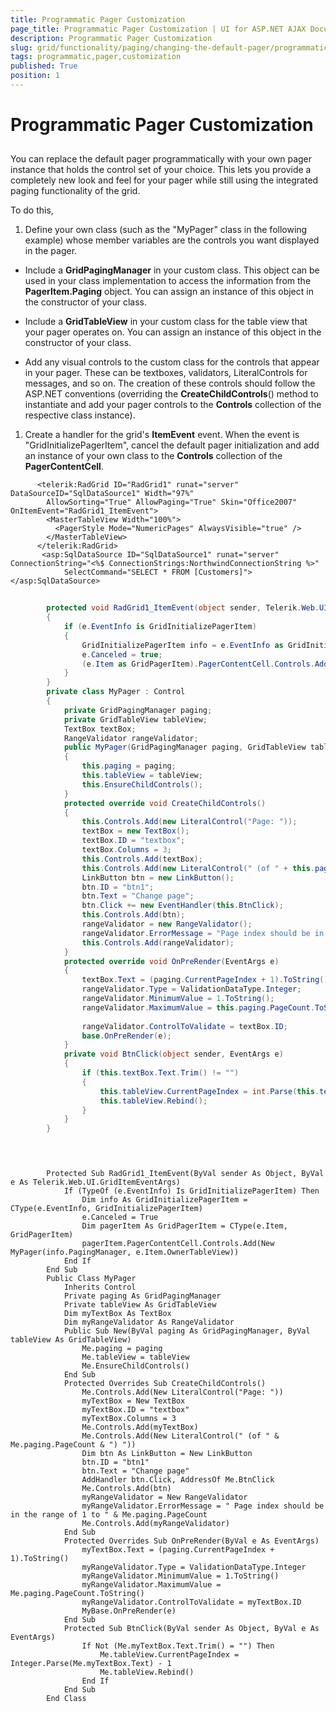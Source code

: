 ```yaml
---
title: Programmatic Pager Customization
page_title: Programmatic Pager Customization | UI for ASP.NET AJAX Documentation
description: Programmatic Pager Customization
slug: grid/functionality/paging/changing-the-default-pager/programmatic-pager-customization
tags: programmatic,pager,customization
published: True
position: 1
---
```


# Programmatic Pager Customization



## 

You can replace the default pager programmatically with your own pager instance that holds the control set of your choice. This lets you provide a completely new look and feel for your pager while still using the integrated paging functionality of the grid.

To do this,

1. Define your own class (such as the "MyPager" class in the following example) whose member variables are the controls you want displayed in the pager.

* Include a __GridPagingManager__ in your custom class. This object can be used in your class implementation to access the information from the __PagerItem.Paging__ object. You can assign an instance of this object in the constructor of your class.

* Include a __GridTableView__ in your custom class for the table view that your pager operates on. You can assign an instance of this object in the constructor of your class.

* Add any visual controls to the custom class for the controls that appear in your pager. These can be textboxes, validators, LiteralControls for messages, and so on. The creation of these controls should follow the ASP.NET conventions (overriding the __CreateChildControls__() method to instantiate and add your pager controls to the __Controls__ collection of the respective class instance).

1. Create a handler for the grid's __ItemEvent__ event. When the event is "GridInitializePagerItem", cancel the default pager initialization and add an instance of your own class to the __Controls__ collection of the __PagerContentCell__.



````ASPNET
	  <telerik:RadGrid ID="RadGrid1" runat="server" DataSourceID="SqlDataSource1" Width="97%"
	    AllowSorting="True" AllowPaging="True" Skin="Office2007" OnItemEvent="RadGrid1_ItemEvent">
	    <MasterTableView Width="100%">
	      <PagerStyle Mode="NumericPages" AlwaysVisible="true" />
	    </MasterTableView>
	  </telerik:RadGrid>
	   <asp:SqlDataSource ID="SqlDataSource1" runat="server" ConnectionString="<%$ ConnectionStrings:NorthwindConnectionString %>"
	        SelectCommand="SELECT * FROM [Customers]"></asp:SqlDataSource>
````
````C#
	
	    protected void RadGrid1_ItemEvent(object sender, Telerik.Web.UI.GridItemEventArgs e)
	    {
	        if (e.EventInfo is GridInitializePagerItem)
	        {
	            GridInitializePagerItem info = e.EventInfo as GridInitializePagerItem;
	            e.Canceled = true;
	            (e.Item as GridPagerItem).PagerContentCell.Controls.Add(new MyPager(info.PagingManager, e.Item.OwnerTableView));
	        }
	    }
	    private class MyPager : Control
	    {
	        private GridPagingManager paging;
	        private GridTableView tableView;
	        TextBox textBox;
	        RangeValidator rangeValidator;
	        public MyPager(GridPagingManager paging, GridTableView tableView)
	        {
	            this.paging = paging;
	            this.tableView = tableView;
	            this.EnsureChildControls();
	        }
	        protected override void CreateChildControls()
	        {
	            this.Controls.Add(new LiteralControl("Page: "));
	            textBox = new TextBox();
	            textBox.ID = "textbox";
	            textBox.Columns = 3;
	            this.Controls.Add(textBox);
	            this.Controls.Add(new LiteralControl(" (of " + this.paging.PageCount + ") "));
	            LinkButton btn = new LinkButton();
	            btn.ID = "btn1";
	            btn.Text = "Change page";
	            btn.Click += new EventHandler(this.BtnClick);
	            this.Controls.Add(btn);
	            rangeValidator = new RangeValidator();
	            rangeValidator.ErrorMessage = "Page index should be in the range of 1 to " + this.paging.PageCount;
	            this.Controls.Add(rangeValidator);
	        }
	        protected override void OnPreRender(EventArgs e)
	        {
	            textBox.Text = (paging.CurrentPageIndex + 1).ToString();
	            rangeValidator.Type = ValidationDataType.Integer;
	            rangeValidator.MinimumValue = 1.ToString();
	            rangeValidator.MaximumValue = this.paging.PageCount.ToString();
	
	            rangeValidator.ControlToValidate = textBox.ID;
	            base.OnPreRender(e);
	        }
	        private void BtnClick(object sender, EventArgs e)
	        {
	            if (this.textBox.Text.Trim() != "")
	            {
	                this.tableView.CurrentPageIndex = int.Parse(this.textBox.Text) - 1;
	                this.tableView.Rebind();
	            }
	        }
	    }
	
````
````VB.NET
	
	
	    Protected Sub RadGrid1_ItemEvent(ByVal sender As Object, ByVal e As Telerik.Web.UI.GridItemEventArgs)
	        If (TypeOf (e.EventInfo) Is GridInitializePagerItem) Then
	            Dim info As GridInitializePagerItem = CType(e.EventInfo, GridInitializePagerItem)
	            e.Canceled = True
	            Dim pagerItem As GridPagerItem = CType(e.Item, GridPagerItem)
	            pagerItem.PagerContentCell.Controls.Add(New MyPager(info.PagingManager, e.Item.OwnerTableView))
	        End If
	    End Sub
	    Public Class MyPager
	        Inherits Control
	        Private paging As GridPagingManager
	        Private tableView As GridTableView
	        Dim myTextBox As TextBox
	        Dim myRangeValidator As RangeValidator
	        Public Sub New(ByVal paging As GridPagingManager, ByVal tableView As GridTableView)
	            Me.paging = paging
	            Me.tableView = tableView
	            Me.EnsureChildControls()
	        End Sub
	        Protected Overrides Sub CreateChildControls()
	            Me.Controls.Add(New LiteralControl("Page: "))
	            myTextBox = New TextBox
	            myTextBox.ID = "textbox"
	            myTextBox.Columns = 3
	            Me.Controls.Add(myTextBox)
	            Me.Controls.Add(New LiteralControl(" (of " & Me.paging.PageCount & ") "))
	            Dim btn As LinkButton = New LinkButton
	            btn.ID = "btn1"
	            btn.Text = "Change page"
	            AddHandler btn.Click, AddressOf Me.BtnClick
	            Me.Controls.Add(btn)
	            myRangeValidator = New RangeValidator
	            myRangeValidator.ErrorMessage = " Page index should be in the range of 1 to " & Me.paging.PageCount
	            Me.Controls.Add(myRangeValidator)
	        End Sub
	        Protected Overrides Sub OnPreRender(ByVal e As EventArgs)
	            myTextBox.Text = (paging.CurrentPageIndex + 1).ToString()
	            myRangeValidator.Type = ValidationDataType.Integer
	            myRangeValidator.MinimumValue = 1.ToString()
	            myRangeValidator.MaximumValue = Me.paging.PageCount.ToString()
	            myRangeValidator.ControlToValidate = myTextBox.ID
	            MyBase.OnPreRender(e)
	        End Sub
	        Protected Sub BtnClick(ByVal sender As Object, ByVal e As EventArgs)
	            If Not (Me.myTextBox.Text.Trim() = "") Then
	                Me.tableView.CurrentPageIndex = Integer.Parse(Me.myTextBox.Text) - 1
	                Me.tableView.Rebind()
	            End If
	        End Sub
	    End Class
	
	
````

